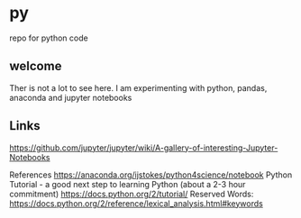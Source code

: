 # py
repo for python code
## welcome
Ther is not a lot to see here. I am experimenting with python, pandas, anaconda and jupyter notebooks
## Links
https://github.com/jupyter/jupyter/wiki/A-gallery-of-interesting-Jupyter-Notebooks

References https://anaconda.org/ijstokes/python4science/notebook
Python Tutorial - a good next step to learning Python (about a 2-3 hour commitment)
https://docs.python.org/2/tutorial/
Reserved Words: https://docs.python.org/2/reference/lexical_analysis.html#keywords
